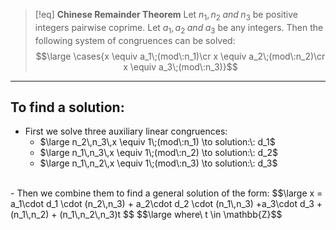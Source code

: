 > [!eq] **Chinese Remainder Theorem**
> Let $n_1, n_2\;and\; n_3$ be positive integers pairwise coprime. Let $a_1, a_2\;and\;a_3$ be any integers. 
> Then the following system of congruences can be solved:
> $$\large \cases{x \equiv a_1\;(mod\:n_1)\cr x \equiv a_2\;(mod\:n_2)\cr x \equiv a_3\;(mod\:n_3)}$$

___
## To find a solution:
- First we solve three auxiliary linear congruences:
	- $\large n_2\,n_3\,x \equiv 1\;(mod\:n_1) \to solution:\: d_1$
	- $\large n_1\,n_3\,x \equiv 1\;(mod\:n_2) \to solution:\: d_2$
	- $\large n_1\,n_2\,x \equiv 1\;(mod\:n_3) \to solution:\: d_3$
<br>
- Then we combine them to find a general solution of the form:
$$\large x = a_1\cdot d_1 \cdot (n_2\,n_3) + a_2\cdot d_2 \cdot (n_1\,n_3) +a_3\cdot d_3 + (n_1\,n_2) + (n_1\,n_2\,n_3)t $$
$$\large where\ t \in \mathbb{Z}$$